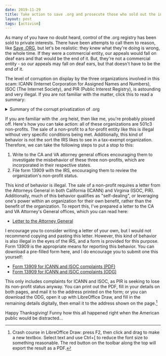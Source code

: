```yaml
---
date: 2019-11-29
title: Take action to save .org and prosecute those who sold out the internet
layout: post
tags: [activism]
---
```


As many of you have no doubt heard, control of the .org registry has been sold
to private interests. There have been attempts to call them to reason, like
[Save .ORG](https://savedotorg.org/), but let's be realistic: they knew what
they're doing is wrong, the whole time. If they were a commercial entity, our
appeals would fall on deaf ears and that would be the end of it. But, they're
not a commercial entity - so our appeals may fall on deaf ears, but that doesn't
have to be the end of it.

The level of corruption on display by the three organizations involved in this
scam: ICANN (Internet Corporation for Assigned Names and Numbers), ISOC (The
Internet Society), and PIR (Public Interest Registry), is astounding and very
illegal. If you are not familiar with the matter, click this to read a summary:

<details>
  <summary>Summary of the corrupt privatization of .org</summary>

  <p>
    The governance of names on the internet is kind of complicated. ISOC
    oversees a lot of activities in internet standards and governance, but their
    role in this mess is as the parent company of PIR. PIR is responsible for
    the .org registry, which oversees the governance of .org directly and
    collects fees for every sale of a .org domain. ICANN is the broader
    authority which oversees all domain allocation on the internet, and also
    collects a fee for every domain sold. There's a complex web of documents and
    procedures which govern these three organizations, and the name system as a
    whole, and all three of them were involved in this process. Each of these
    organizations is a non-profit, except for PIR, which in the course of this
    deal is trying to convert to a B corp.
  </p>

  <p>
    ICANN can set price limits on the sale of .org domains. In March of 2019,
    they proposed removing these price caps entirely. During the period for
    public comment, they received 3,300 comments against, and 6 in favor. On May
    13, they removed these price caps anyway.
  </p>

  <p>
    In November 2019, ISOC announced that they had approved the sale of PIR, the
    organization responsible for .org, to Ethos Capital, for an unspecified
    amount. According to
    <a
      href="https://www.internetsociety.org/board-of-trustees/minutes/147"
      rel="nofollow noopener"
    >the minutes</a>, the decision to approve this sale was unanimously voted on
    by the board. Additionally, it seems that Goldman Sachs had been involved in
    the sale to some degree.
  </p>

  <p>
    Fadi Chehadé became the CEO of ICANN in 2012. In 2016, he leaves his
    position before it expires to start a consulting company, and he later joins
    Abry Partners. One of the 3 partners is Erik Brooks. They later acquire
    Donuts, a private company managing domains. Donuts co-founder Jon Nevett
    becomes the CEO of PIR in December 2018. On May 7th, Chehadé registers
    EthosCapital.com, and on May 13th ICANN decided to remove the price caps
    despite 0.2% support from the public. On May 14th, the following day, Ethos
    Capital was incorporated, with Brooks as the CEO. In November 2019, ISOC
    approved the acquisition of PIR by Ethos Capital, a for-profit company.
  </p>

  <p>
    These are the names of the criminals who sold the internet. If you want to
    read more, <a
      href="https://www.privateinternetaccess.com/blog/2019/11/isoc-pir-ethos-capital-deal-timeline/"
      rel="noopener"
    >Private Internet Access</a> has a good write-up.
  </p>

  <p>Okay, now let's talk about what you can do about it.</p>
</details>

If you are familiar with the .org heist, then like me, you're probably pissed
off. Here's how you can take action: all of these organizations are 501c3
non-profits. The sale of a non-profit to a for-profit entity like this is
illegal without very specific conditions being met. Additionally, this kind of
behavior is not the sort the IRS likes to see in a tax-exempt organization.
Therefore, we can take the following steps to put a stop to this:

1. Write to the CA and VA attorney general offices encouraging them to
   investigate the misbehavior of these three non-profits, which are
   incorporated in their respective states.
2. File form 13909 with the IRS, encouraging them to review the organization's
   non-profit status.

This kind of behavior is illegal. The sale of a non-profit requires a letter
from the Attorneys General in both California (ICANN) and Virginia (ISOC, PIR).
Additionally, much of this behavior qualifies as "self-dealing", or leveraging
one's power within an organization for their own benefit, rather than the
benefit of the organization. To report this, I've prepared a letter to the CA
and VA Attorney's General offices, which you can read here:

- [Letter to the Attorney General](https://yukari.sr.ht/ag-letter.pdf)

I encourage you to consider writing a letter of your own, but I would not
recommend copying and pasting this letter. However, this kind of behavior is
also illegal in the eyes of the IRS, and a form is provided for this purpose.
Form 13909 is the appropriate means for reporting this behavior. You can
download a pre-filled form here, and I do encourage you to submit one this
yourself:

- [Form 13909 for ICANN and ISOC complaints (PDF)](https://yukari.sr.ht/dotorg-form-13909.pdf)
- [Form 13909 for ICANN and ISOC complaints (ODG)](https://yukari.sr.ht/dotorg-form-13909.odg)

This only includes complaints for ICANN and ISOC, as PIR is seeking to lose its
non-profit status anyway. You can print out the PDF, fill in your details on
both pages, and mail it to the address printed on the form; or you can download
the ODG, open it up with LibreOffice Draw, and fill in the remaining details
digitally, then email it to the address shown on the page.[^1]

[^1]: Crash course in LibreOffice Draw: press F2, then click and drag to make a new textbox. Select text and use Ctrl+[ to reduce the font size to something reasonable. The red button on the toolbar along the top will export the result as a PDF.

Happy Thanksgiving! Funny how this all happened right when the American public
would be distracted...
